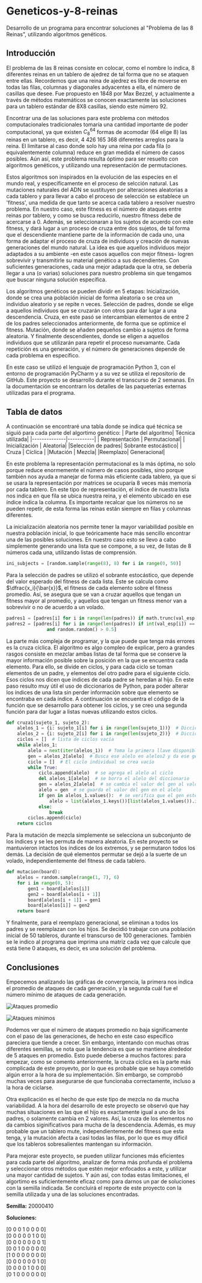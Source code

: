 # Geneticos-y-8-reinas
Desarrollo de un programa para encontrar soluciones al "Problema de las 8 Reinas", utilizando algoritmos genéticos.

## Introducción

El problema de las 8 reinas consiste en colocar, como el nombre lo indica, 8 diferentes reinas en un tablero de ajedrez de tal forma que no se ataquen entre ellas. Recordemos que una reina de ajedrez es libre de moverse en todas las filas, columnas y diagonales adyacentes a ella, el número de casillas que desee. Fue propuesto en 1848 por Max Bezzel, y actualmente a través de métodos matemáticos se conocen exactamente las soluciones para un tablero estándar de 8X8 casillas, siendo este número 92. 

Encontrar una de las soluciones para este problema con métodos computacionales tradicionales tomaría una cantidad importante de poder computacional, ya que existen $C^{64}_8$ formas de acomodar (64 elige 8) las reinas en un tablero, es decir, 4 426 165 368 diferentes arreglos para la reina. El limitarse al caso donde solo hay una reina por cada fila (o equivalentemente columna) reduce en gran medida el número de casos posibles. Aún así, este problema resulta óptimo para ser resuelto con algoritmos genéticos, y utilizando una representación de permutaciones.

Estos algoritmos son inspirados en la evolución de las especies en el mundo real, y específicamente en el proceso de selcción natural. Las mutaciones naturales del ADN se sustituyen por alteraciones aleatorias a cada tablero y para llevar a cabo el proceso de selección se establece un 'fitness', una medida de que tanto se acerca cada tablero a resolver nuestro problema. En nuestro caso, este fitness es el número de ataques entre reinas por tablero, y como se busca reducirlo, nuestro fitness debe de acercarse a 0. Además, se seleccionaran a los sujetos de acuerdo con este fitness, y dará lugar a un proceso de cruza entre dos sujetos, de tal forma que el descendiente mantiene parte de la información de cada uno, una forma de adaptar el proceso de cruza de individuos y creación de nuevas generaciones del mundo natural.  La idea es que aquellos individuos mejor adaptados a su ambiente -en este casos aquellos con mejor fitness- logren sobrevivir y transmitirle su material genético a sus decendientes. Con suficientes generaciones, cada una mejor adaptada que la otra, se debería llegar a una (o varias) soluciones para nuestro problema sin que tengamos que buscar ninguna solución específica.

Los algoritmos genéticos se pueden dividir en 5 etapas: Inicialización, donde se crea una población inicial de forma aleatoria o se crea un individuo aleatorio y se repite n veces. Selección de padres, donde se elige a aquellos individuos que se cruzarán con otros para dar lugar a una descendencia. Cruza, en este pasó se intercambian elementos de entre 2 de los padres seleccionados anteriormente, de forma que se optimice el fitness. Mutación, donde se añaden pequeños cambio a sujetos de forma aleatoria. Y finalmente descendientes, donde se eligen a aquellos individuos que se utilizarán para repetir el proceso nuevamante. Cada repetición es una generación, y el número de generaciones depende de cada problema en específico.

En este caso se utilizó el lenguaje de programación Python 3, con el entorno de programación PyCharm y a su vez se utiliza el repositorio de GitHub. Este proyecto se desarrollo durante el transcurso de 2 semanas. En la documentación se encontrarn los detalles de las paqueterías externas utilizadas para el programa.

## Tabla de datos
A continuación se encontraré una tabla donde se indica qué técnica se siguió para cada parte del algortimo genético:
| Parte del algoritmo| Técnica utilizada|
|--------------|-----------|
| Representación | Permutacional|
| Inicialización | Aleatoria|
|Selección de padres| Sobrante estocástico|
| Cruza | Cíclica |
|Mutación | Mezcla|
|Reemplazo| Generacional|

En este problema la representación permutacional es la más óptima, no solo porque reduce enormemente el número de casos posibles, sino porque también nos ayuda a manejar de forma más eficiente cada tablero, ya que si se usara la representación por matrices se ocuparía 8 veces más memoria por cada tablero. En este tipo de representación, el índice de nuestra lista nos indica en que fila se ubica nuestra reina, y el elemento ubicado en ese índice indica la columna. Es importante recalcar que los números no se pueden repetir, de esta forma las reinas están siempre en filas y columnas diferentes.

La inicialización aleatoria nos permite tener la mayor variabilidad posible en nuestra población inicial, lo que teóricamente hace más sencillo encontrar una de las posibles soluciones. En nuestro caso esto se llevo a cabo simplemente generando una lista que se compone, a su vez, de listas de 8 números cada una, utilizando listas de comprensión.

``` python
ini_subjects = [random.sample(range(8), 8) for i in range(0, 50)]
```
Para la selección de padres se utilizó el sobrante estocástico, que depende del valor esperado del fitness de cada lista. Este se calcula como 
$\dfrac{x_i}{\bar{x}}$, el fitness de cada elemento sobre el fitness promedio. Así, se asegura que se van a cruzar aquellos que tengan un fitness mayor al promedio, y aquellos que tengan un fitness menor van a sobrevivir o no de acuerdo a un volado.
```python
padres1 = [padres[i] for i in range(len(padres)) if math.trunc(val_esp[i]) > 0]
padres2 = [padres[i] for i in range(len(padres)) if int(val_esp[i]) == 0
               and random.random() > 0.5]
```
La parte más compleja de programar, y la que puede que tenga más errores es la cruza cíclica. El algoritmo es algo compleo de explicar, pero a grandes rasgos consiste en mezclar ambas listas de tal forma que se conserve la mayor información posible sobre la posición en la que se encuentra cada elemento. Para ello, se divide en ciclos, y para cada ciclo se toman elementos de un padre, y elementos del otro padre para el siguiente ciclo. Esos ciclos nos dicen que índices de cada padre se heredan al hijo. En este paso resulto muy útil el uso de diccionarios de Python, para poder alterar los índices de una lista sin perder información sobre que elemento se encontraba en cada índice. A continuación se encuentra el código de la función que se desarrollo para obtener los ciclos, y se creo una segunda función para dar lugar a listas nuevas utilizando estos ciclos.
```python
def cruza1(sujeto_1, sujeto_2):
    alelos_1 = {i: sujeto_1[i] for i in range(len(sujeto_1))}  # Diccionario de los alelos del primer sujeto
    alelos_2 = {i: sujeto_2[i] for i in range(len(sujeto_2))}  # Diccionario de los alelos del segundo sujeto
    ciclos = []  # lista de ciclos vacía
    while alelos_1:
        alelo = next(iter(alelos_1))  # Toma la primera llave disponible en alelos 1
        gen = alelos_2[alelo]  # Busca ese alelo en alelos2 y da ese gen
        ciclo = []  # El ciclo individual se crea vacío
        while True:
            ciclo.append(alelo)  # se agrega el alelo al ciclo
            del alelos_1[alelo]  # se borra el alelo del diccionario
            gen = alelos_2[alelo]  # se cambia el valor del gen al valor del alelo actual
            alelo = gen  # se guarda el valor del gen en el alelo
            if gen in alelos_1.values():  # se verifica que el gen esté en los disponibles
                alelo = list(alelos_1.keys())[list(alelos_1.values()).index(alelo)]
            else:
                break
        ciclos.append(ciclo)
    return ciclos
```
Para la mutación de mezcla simplemente se selecciona un subconjunto de los índices y se les permuta de manera aleatoria. En este proyecto se mantuvieron intactos los índices de los extremos, y se permutaron todos los demás. La decisión de qué elementos permutar se dejó a la suerte de un volado, independientemente del fitness de cada tablero.

``` python
def mutacion(board):
    alelos = random.sample(range(1, 7), 6)
    for i in range(0, 5):
        gen1 = board[alelos[i]]
        gen2 = board[alelos[i + 1]]
        board[alelos[i + 1]] = gen1
        board[alelos[i]] = gen2
    return board
```
Y finalmente, para el reemplazo generacional, se eliminan a todos los padres y se reemplazan con los hijos. Se decidió trabajar con una población inicial de 50 tableros, durante el transcurso de 100 generaciones. También se le indico al programa que imprima una matriz cada vez que calcule que está tiene 0 ataques, es decir, es una solución del problema.

## Conclusiones

Empecemos analizando las gráficas de convergencia, la primera nos indica el promedio de ataques de cada generación, y la segunda cuál fue el número mínimo de ataques de cada generación.

![Ataques promedio](https://github.com/Sesilu00/Geneticos-y-8-reinas/blob/main/ataques_promedio.png)

![Ataques mínimos](https://github.com/Sesilu00/Geneticos-y-8-reinas/blob/main/ataques_minimos.png)

Podemos ver que el número de ataques promedio no baja significamente con el paso de las generaciones, de hecho en este caso específico pareciera que tiende a crecer. Sin embargo, intentando con muchas otras diferentes semillas, se nota que la tendencia es que se mantiene alrededor de 5 ataques en promedio. Esto puede deberse a muchos factores: para empezar, como se comento anteriormente, la cruza cíclica es la parte más complicada de este proyevto, por lo que es probable que se haya cometido algún error a la hora de su implementación. Sin embargo, se comprobó muchas veces para asegurarse de que funcionaba correctamente, incluso a la hora de ciclarse.

Otra explicación es el hecho de que este tipo de mezcla no da mucha variabilidad. A la hora del desarrollo de este proyecto se observó que hay muchas situaciones en las que el hijo es exactamente igual a uno de los padres, o solamente cambia en 2 valores. Así, la cruza de los elementos no da cambios siginificativos para mucha de la descendencia. Además, es muy probable que un tablero mute, independientemente del fitness que esta tenga, y la mutación afecta a casi todas las filas, por lo que es muy díficil que los tableros sobresalientes mantengan su información.

Para mejorar este proyecto, se pueden utilizar funciones más eficientes para cada parte del algoritmo, analizar de forma más profunda el problema y seleccionar otros métodos que estén mejor enfocados a este, y utilizar una mayor cantidad de sujetos. Y aún así, con todas estas limitaciones, el algortimo es suficientemente eficaz como para darnos un par de soluciones con la semilla indicada. Se concluirá el reporte de este proyecto con la semilla utilizada y una de las soluciones encontradas. 

**Semilla:**  20000410

**Soluciones:**

 [0 0 0 1 0 0 0 0] \
 [0 0 0 0 0 1 0 0] \
 [0 0 0 0 0 0 0 1] \
 [0 0 1 0 0 0 0 0] 
 \
 [1 0 0 0 0 0 0 0] \
 [0 0 0 0 0 0 1 0] \
 [0 0 0 0 1 0 0 0] \
 [0 1 0 0 0 0 0 0] 

